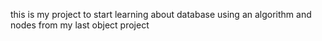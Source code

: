 this is my project to start learning about database using an algorithm and nodes from my last object project
